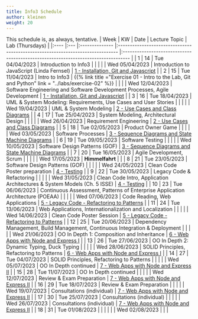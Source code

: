 ```yaml
---
title: Info3 Schedule
author: kleinen
weight: 20
---
```


This schedule is, as always, tentative.
| Week | KW  | Date           | Lecture Topic                                                                  | Lab (Thursdays)                                                                   |
|:---- |:--- |:-------------- |:------------------------------------------------------------------------------ |:--------------------------------------------------------------------------------- |
| 1    | 14  | Tue 04/04/2023 | Introduction to Info3                                                          |                                                                                 |
|      |     | Wed 05/04/2023 | Introduction to JavaScript (Linda Fernsel)                                     | [1 - Installation, Git and Javascript](../labs/lab-01-startup)                    |
| 2    | 15  | Tue 11/04/2023 | Intro to Info3                                                                 | {{% link title ="Exercise 01 - Intro to the Lab, Git and Python" link = "../labs/exercise-02" %}}                                                                           |
|      |     | Wed 12/04/2023 | Software Engineering and Software Development Processes, Agile Development     | [1 - Installation, Git and Javascript](../labs/lab-01-startup)                    |
| 3    | 16  | Tue 18/04/2023 | UML & System Modeling: Requirements, Use Cases and User Stories                |                                                                                   |
|      |     | Wed 19/04/2023 | UML & System Modeling                                                          | [2 - Use Cases and Class Diagrams](../labs/lab-02-usecases-class)                 |
| 4    | 17  | Tue 25/04/2023 | System Modeling, Architectural Design                                          |                                                                                   |
|      |     | Wed 26/04/2023 | Requirement Engineering                                                        | [2 - Use Cases and Class Diagrams](../labs/lab-02-usecases-class)                 |
| 5    | 18  | Tue 02/05/2023 | Product Owner Game                                                             |                                                                                   |
|      |     | Wed 03/05/2023 | Software Processes                                                             | [3 - Sequence Diagrams and State Machine Diagrams](../labs/lab-03-sequence-state) |
| 6    | 19  | Tue 09/05/2023 | Software Testing                                                               |                                                                                   |
|      |     | Wed 10/05/2023 | Software Design Patterns (GOF)                                                 | [3 - Sequence Diagrams and State Machine Diagrams](../labs/lab-03-sequence-state) |
| 7    | 20  | Tue 16/05/2023 | Agile Development, Scrum                                                       |                                                                                   |
|      |     | Wed 17/05/2023 | **Himmelfahrt**                                                                |                                                                                   |
| 8    | 21  | Tue 23/05/2023 | Software Design Patterns (GOF)                                                 |                                                                                   |
|      |     | Wed 24/05/2023 | Clean Code Poster preparation                                                  | [4 - Testing](../labs/lab-04-testing)                                             |
| 9    | 22  | Tue 30/05/2023 | Legacy Code & Refactoring                                                      |                                                                                   |
|      |     | Wed 31/05/2023 | Clean Code Intro, Application Architectures &  System Models (Ch. 5 ISSE)      | [4 - Testing](../labs/lab-04-testing)                                             |
| 10   | 23  | Tue 06/06/2023 | Continuous Assessment, Patterns of Enterprise Application Architecture (POEAA) |                                                                                   |
|      |     | Wed 07/06/2023 | Code Reading, Web Applications                                                 | [5 - Legacy Code - Refactoring to Patterns](../labs/lab-05-legacy)                |
| 11   | 24  | Tue 13/06/2023 | Web Applications, Internationalization and Localization                        |                                                                                   |
|      |     | Wed 14/06/2023 | Clean Code Poster Session                                                      | [5 - Legacy Code - Refactoring to Patterns](../labs/lab-05-legacy)                |
| 12   | 25  | Tue 20/06/2023 | Dependency Management, Build Management, Continuous Integration & Deployment   |                                                                                   |
|      |     | Wed 21/06/2023 | OO In Depth 1: Composition and Inheritance                                     | [6 - Web Apps with Node and Express I](../labs/lab-06-express-1)                  |
| 13   | 26  | Tue 27/06/2023 | OO In Depth 2: Dynamic Typing, Duck Typing                                     |                                                                                   |
|      |     | Wed 28/06/2023 | SOLID Principles, Refactoring to Patterns                                      | [6 - Web Apps with Node and Express I](../labs/lab-06-express-1)                  |
| 14   | 27  | Tue 04/07/2023 | SOLID Principles, Refactoring to Patterns                                      |                                                                                   |
|      |     | Wed 05/07/2023 | OO In Depth continued                                                          | [7 - Web Apps with Node and Express II](../labs/lab-07-express-2)                 |
| 15   | 28  | Tue 11/07/2023 | OO In Depth continued                                                          |                                                                                   |
|      |     | Wed 12/07/2023 | Review & Exam Preparation                                                      | [7 - Web Apps with Node and Express II](../labs/lab-07-express-2)                 |
| 16   | 29  | Tue 18/07/2023 | Review & Exam Preparation                                                      |                                                                                   |
|      |     | Wed 19/07/2023 | Consultations (individual)                                                     | [7 - Web Apps with Node and Express II](../labs/lab-07-express-2)                 |
| 17   | 30  | Tue 25/07/2023 | Consultations (individual)                                                     |                                                                                   |
|      |     | Wed 26/07/2023 | Consultations (individual)                                                     | [7 - Web Apps with Node and Express II](../labs/lab-07-express-2)                 |
| 18   | 31  | Tue 01/08/2023 |                                                                                |                                                                                   |
|      |     | Wed 02/08/2023 |                                                                                |                                                                                   |
